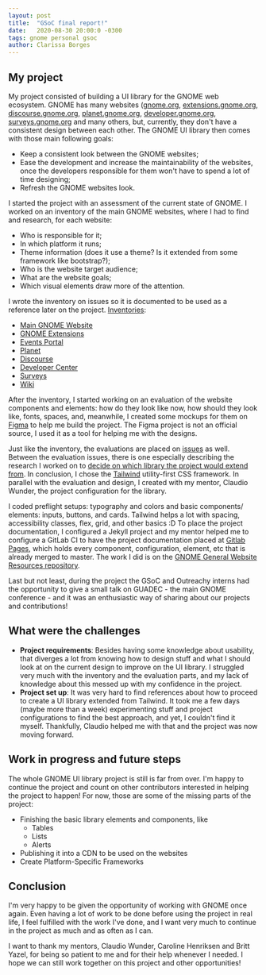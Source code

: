 ```yaml
---
layout: post
title:  "GSoC final report!"
date:   2020-08-30 20:00:0 -0300
tags: gnome personal gsoc
author: Clarissa Borges
---
```

## My project
My project consisted of building a UI library for the GNOME web ecosystem. GNOME has many websites ([gnome.org](gnome.org), [extensions.gnome.org](extensions.gnome.org/), [discourse.gnome.org](discourse.gnome.org/), [planet.gnome.org](planet.gnome.org/), [developer.gnome.org](developer.gnome.org/), [surveys.gnome.org](surveys.gnome.org/) and many others, but, currently, they don't have a consistent design between each other. The GNOME UI library then comes with those main following goals:

* Keep a consistent look between the GNOME websites;
* Ease the development and increase the maintainability of the websites, once the developers responsible for them won't have to spend a lot of time designing;
* Refresh the GNOME websites look.

I started the project with an assessment of the current state of GNOME. I worked on an inventory of the main GNOME websites, where I had to find and research, for each website:

* Who is responsible for it;
* In which platform it runs;
* Theme information (does it use a theme? Is it extended from some framework like bootstrap?);
* Who is the website target audience;
* What are the website goals;
* Which visual elements draw more of the attention.

I wrote the inventory on issues so it is documented to be used as a reference later on the project. [Inventories](https://gitlab.gnome.org/Teams/Engagement/websites/general-website-resources/-/issues?scope=all&utf8=%E2%9C%93&state=closed&label_name[]=Inventory):

* [Main GNOME Website](https://gitlab.gnome.org/Teams/Engagement/websites/general-website-resources/-/issues/1)
* [GNOME Extensions](https://gitlab.gnome.org/Teams/Engagement/websites/general-website-resources/-/issues/2)
* [Events Portal](https://gitlab.gnome.org/Teams/Engagement/websites/general-website-resources/-/issues/3)
* [Planet](https://gitlab.gnome.org/Teams/Engagement/websites/general-website-resources/-/issues/4)
* [Discourse](https://gitlab.gnome.org/Teams/Engagement/websites/general-website-resources/-/issues/5)
* [Developer Center](https://gitlab.gnome.org/Teams/Engagement/websites/general-website-resources/-/issues/6)
* [Surveys](https://gitlab.gnome.org/Teams/Engagement/websites/general-website-resources/-/issues/7)
* [Wiki](https://gitlab.gnome.org/Teams/Engagement/websites/general-website-resources/-/issues/8)

After the inventory, I started working on an evaluation of the website components and elements: how do they look like now, how should they look like, fonts, spaces, and, meanwhile, I created some mockups for them on [Figma](https://www.figma.com/files/project/10093619/WWW) to help me build the project. The Figma project is not an official source, I used it as a tool for helping me with the designs.

Just like the inventory, the evaluations are placed on [issues](https://gitlab.gnome.org/Teams/Engagement/websites/general-website-resources/-/issues?scope=all&utf8=%E2%9C%93&state=all&label_name[]=Evaluation) as well. Between the evaluation issues, there is one especially describing the research I worked on to [decide on which library the project would extend from](https://gitlab.gnome.org/Teams/Engagement/websites/general-website-resources/-/issues/15). In conclusion, I chose the [Tailwind](https://tailwindcss.com/) utility-first CSS framework. In parallel with the evaluation and design, I created with my mentor, Claudio Wunder, the project configuration for the library.

I coded preflight setups: typography and colors and basic components/ elements: inputs, buttons, and cards. Tailwind helps a lot with spacing, accessibility classes, flex, grid, and other basics :D To place the project documentation, I configured a Jekyll project and my mentor helped me to configure a GitLab CI to have the project documentation placed at [Gitlab Pages](https://teams.pages.gitlab.gnome.org/Engagement/websites/general-website-resources/), which holds every component, configuration, element, etc that is already merged to master. The work I did is on the [GNOME General Website Resources repository](https://gitlab.gnome.org/Teams/Engagement/websites/general-website-resources).

Last but not least, during the project the GSoC and Outreachy interns had the opportunity to give a small talk on GUADEC - the main GNOME conference - and it was an enthusiastic way of sharing about our projects and contributions!

## What were the challenges
* **Project requirements**: Besides having some knowledge about usability, that diverges a lot from knowing how to design stuff and what I should look at on the current design to improve on the UI library. I struggled very much with the inventory and the evaluation parts, and my lack of knowledge about this messed up with my confidence in the project.
* **Project set up**: It was very hard to find references about how to proceed to create a UI library extended from Tailwind. It took me a few days (maybe more than a week) experimenting stuff and project configurations to find the best approach, and yet, I couldn't find it myself. Thankfully, Claudio helped me with that and the project was now moving forward.

## Work in progress and future steps
The whole GNOME UI library project is still is far from over. I'm happy to continue the project and count on other contributors interested in helping the project to happen! For now, those are some of the missing parts of the project:
* Finishing the basic library elements and components, like
    * Tables
    * Lists
    * Alerts
* Publishing it into a CDN to be used on the websites
* Create Platform-Specific Frameworks

## Conclusion
I'm very happy to be given the opportunity of working with GNOME once again. Even having a lot of work to be done before using the project in real life, I feel fulfilled with the work I've done, and I want very much to continue in the project as much and as often as I can.

I want to thank my mentors, Claudio Wunder, Caroline Henriksen and Britt Yazel, for being so patient to me and for their help whenever I needed. I hope we can still work together on this project and other opportunities!